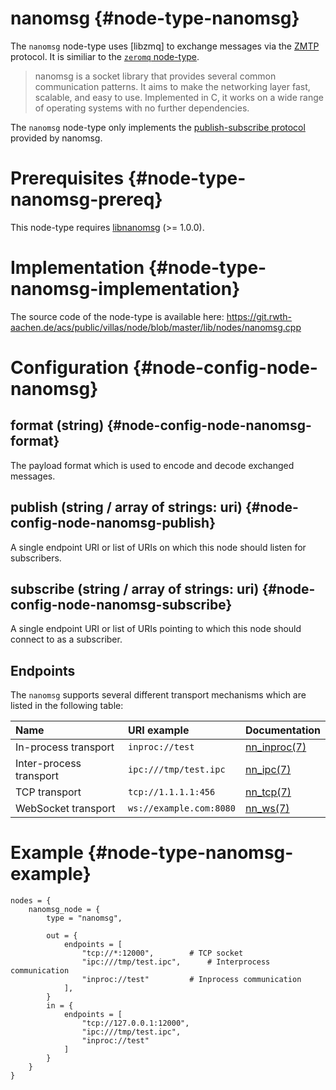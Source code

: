# nanomsg {#node-type-nanomsg}

The `nanomsg` node-type uses [libzmq] to exchange messages via the [ZMTP](https://rfc.nanomsg.org/spec:23/ZMTP/) protocol. It is similiar to the [`zeromq` node-type](zeromq.md).

> nanomsg is a socket library that provides several common communication patterns. It aims to make the networking layer fast, scalable, and easy to use. Implemented in C, it works on a wide range of operating systems with no further dependencies.

The `nanomsg` node-type only implements the [publish-subscribe protocol](http://nanomsg.org/v1.0.0/nn_pubsub.7.html) provided by nanomsg.

# Prerequisites {#node-type-nanomsg-prereq}

This node-type requires [libnanomsg](http://nanomsg.org/) (>= 1.0.0).

# Implementation {#node-type-nanomsg-implementation}

The source code of the node-type is available here:
https://git.rwth-aachen.de/acs/public/villas/node/blob/master/lib/nodes/nanomsg.cpp

# Configuration {#node-config-node-nanomsg}

## format (string) {#node-config-node-nanomsg-format}

The payload format which is used to encode and decode exchanged messages.

## publish (string / array of strings: uri) {#node-config-node-nanomsg-publish}

A single endpoint URI or list of URIs on which this node should listen for subscribers.

## subscribe (string / array of strings: uri) {#node-config-node-nanomsg-subscribe}

A single endpoint URI or list of URIs pointing to which this node should connect to as a subscriber.

## Endpoints

The `nanomsg` supports several different transport mechanisms which are listed in the following table:

| Name	| URI example		| Documentation									|
| :--		| :--					| :--												|
| In-process transport | `inproc://test` 	| [nn_inproc(7)](http://nanomsg.org/v1.0.0/nn_inproc.7.html) |
| Inter-process transport | `ipc:///tmp/test.ipc` | [nn_ipc(7)](http://nanomsg.org/v1.0.0/nn_ipc.7.html) |
| TCP transport | `tcp://1.1.1.1:456`	| [nn_tcp(7)](http://nanomsg.org/v1.0.0/nn_tcp.7.html) |
| WebSocket transport | `ws://example.com:8080`| [nn_ws(7)](http://nanomsg.org/v1.0.0/nn_ws.7.html) |

# Example {#node-type-nanomsg-example}

``` url="external/node/etc/examples/nodes/nanomsg.conf" title="node/etc/examples/nodes/nanomsg.conf"
nodes = {
	nanomsg_node = {
		type = "nanomsg",

		out = {
			endpoints = [
				"tcp://*:12000",		# TCP socket
				"ipc:///tmp/test.ipc",		# Interprocess communication
				"inproc://test"			# Inprocess communication
			],
		}
		in = {
			endpoints = [
				"tcp://127.0.0.1:12000",
				"ipc:///tmp/test.ipc",
				"inproc://test"
			]
		}
	}
}
```
